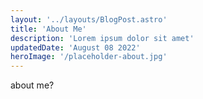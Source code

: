 ```yaml
---
layout: '../layouts/BlogPost.astro'
title: 'About Me'
description: 'Lorem ipsum dolor sit amet'
updatedDate: 'August 08 2022'
heroImage: '/placeholder-about.jpg'
---
```


about me?
